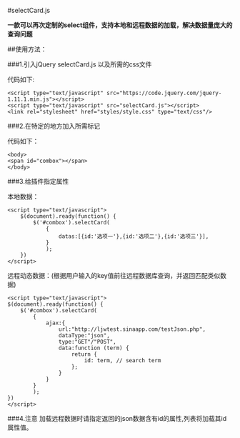 #selectCard.js

**一款可以再次定制的select组件，支持本地和远程数据的加载，解决数据量庞大的查询问题** 

##使用方法：

###1.引入jQuery selectCard.js 以及所需的css文件

代码如下:

	<script type="text/javascript" src="https://code.jquery.com/jquery-1.11.1.min.js"></script>
	<script type="text/javascript" src="selectCard.js"></script>
	<link rel="stylesheet" href="styles/style.css" type="text/css"/>
	
###2.在特定的地方加入所需标记

代码如下：

	<body>
	<span id="combox"></span>
	</body>	

###3.给插件指定属性

本地数据：

	<script type="text/javascript">
		$(document).ready(function() {
			$('#combox').selectCard(
				{
					datas:[{id:'选项一'},{id:'选项二'},{id:'选项三'}],
				}
				);
		})
	</script>
	
远程动态数据：(根据用户输入的key值前往远程数据库查询，并返回匹配类似数据)

	<script type="text/javascript">
	$(document).ready(function() {
		$('#combox').selectCard(
			{
				ajax:{
					url:"http://ljwtest.sinaapp.com/testJson.php",
					dataType:"json",
					type:"GET"/"POST",
					data:function (term) {
                        return {
                            id: term, // search term
                        };
                    }
				}
			}
			);
	})
	</script>

###4.注意
加载远程数据时请指定返回的json数据含有id的属性,列表将加载其id属性值。